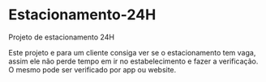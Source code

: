 # Estacionamento-24H
 Projeto de estacionamento 24H

Este projeto e para um cliente consiga ver se o estacionamento tem vaga, assim ele não perde tempo em ir no estabelecimento e fazer a verificação. O mesmo pode ser verificado por app ou website.
